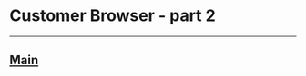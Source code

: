 
# Customer Browser - part 2
---
[Main](https://www.github.com/dhstudents/main "Back to main list" )
---